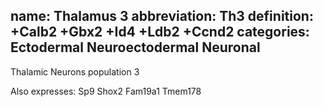 name: Thalamus 3
abbreviation: Th3
definition: +Calb2 +Gbx2 +Id4 +Ldb2 +Ccnd2
categories: Ectodermal Neuroectodermal Neuronal
---

Thalamic Neurons population 3


Also expresses:
Sp9
Shox2
Fam19a1
Tmem178